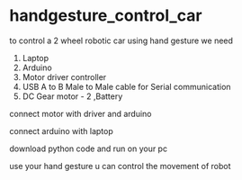# handgesture_control_car

to control a 2 wheel robotic car using hand gesture we need 
  1. Laptop
  2. Arduino
  3. Motor driver controller
  4. USB A to B Male to Male cable for Serial communication
  5. DC Gear motor - 2 ,Battery

connect motor with driver and arduino

connect arduino with laptop

download python code and run on your pc

use your hand gesture u can control the movement of robot
